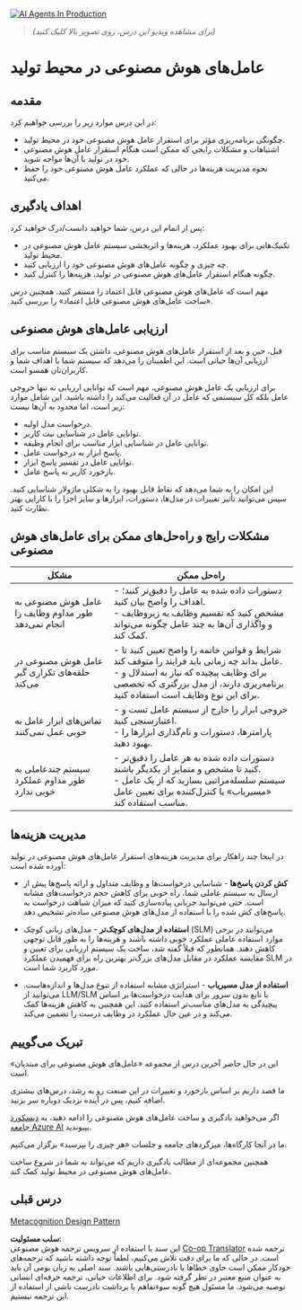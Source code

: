 <!--
CO_OP_TRANSLATOR_METADATA:
{
  "original_hash": "1ad5de6a6388d02c145a92dd04358bab",
  "translation_date": "2025-05-20T09:26:49+00:00",
  "source_file": "10-ai-agents-production/README.md",
  "language_code": "fa"
}
-->
[![AI Agents In Production](../../../translated_images/lesson-10-thumbnail.0b68f4240618b3d5b26693b78cf2cf0a8b36131b50bb08daf91d548cecc87424.fa.png)](https://youtu.be/l4TP6IyJxmQ?si=IvCW3cbw0NJ2mUMV)

> _(برای مشاهده ویدیو این درس، روی تصویر بالا کلیک کنید)_
# عامل‌های هوش مصنوعی در محیط تولید

## مقدمه

در این درس موارد زیر را بررسی خواهیم کرد:

- چگونگی برنامه‌ریزی مؤثر برای استقرار عامل هوش مصنوعی خود در محیط تولید.
- اشتباهات و مشکلات رایجی که ممکن است هنگام استقرار عامل هوش مصنوعی خود در تولید با آن‌ها مواجه شوید.
- نحوه مدیریت هزینه‌ها در حالی که عملکرد عامل هوش مصنوعی خود را حفظ می‌کنید.

## اهداف یادگیری

پس از اتمام این درس، شما خواهید دانست/درک خواهید کرد:

- تکنیک‌هایی برای بهبود عملکرد، هزینه‌ها و اثربخشی سیستم عامل هوش مصنوعی در محیط تولید.
- چه چیزی و چگونه عامل‌های هوش مصنوعی خود را ارزیابی کنید.
- چگونه هنگام استقرار عامل‌های هوش مصنوعی در تولید، هزینه‌ها را کنترل کنید.

مهم است که عامل‌های هوش مصنوعی قابل اعتماد را مستقر کنید. همچنین درس «ساخت عامل‌های هوش مصنوعی قابل اعتماد» را بررسی کنید.

## ارزیابی عامل‌های هوش مصنوعی

قبل، حین و بعد از استقرار عامل‌های هوش مصنوعی، داشتن یک سیستم مناسب برای ارزیابی آن‌ها حیاتی است. این اطمینان را می‌دهد که سیستم شما با اهداف شما و کاربران‌تان همسو است.

برای ارزیابی یک عامل هوش مصنوعی، مهم است که توانایی ارزیابی نه تنها خروجی عامل بلکه کل سیستمی که عامل در آن فعالیت می‌کند را داشته باشید. این شامل موارد زیر است، اما محدود به آن‌ها نیست:

- درخواست مدل اولیه.
- توانایی عامل در شناسایی نیت کاربر.
- توانایی عامل در شناسایی ابزار مناسب برای انجام وظیفه.
- پاسخ ابزار به درخواست عامل.
- توانایی عامل در تفسیر پاسخ ابزار.
- بازخورد کاربر به پاسخ عامل.

این امکان را به شما می‌دهد که نقاط قابل بهبود را به شکلی ماژولار شناسایی کنید. سپس می‌توانید تأثیر تغییرات در مدل‌ها، دستورات، ابزارها و سایر اجزا را با کارایی بهتر نظارت کنید.

## مشکلات رایج و راه‌حل‌های ممکن برای عامل‌های هوش مصنوعی

| **مشکل**                                       | **راه‌حل ممکن**                                                                                                                                                                                                             |
| ---------------------------------------------- | ---------------------------------------------------------------------------------------------------------------------------------------------------------------------------------------------------------------------------- |
| عامل هوش مصنوعی به طور مداوم وظایف را انجام نمی‌دهد | - دستورات داده شده به عامل را دقیق‌تر کنید؛ اهداف را واضح بیان کنید.<br>- مشخص کنید که تقسیم وظایف به زیروظایف و واگذاری آن‌ها به چند عامل چگونه می‌تواند کمک کند.                                                      |
| عامل هوش مصنوعی در حلقه‌های تکراری گیر می‌کند    | - شرایط و قوانین خاتمه را واضح تعیین کنید تا عامل بداند چه زمانی باید فرایند را متوقف کند.<br>- برای وظایف پیچیده که نیاز به استدلال و برنامه‌ریزی دارند، از مدل بزرگتری که تخصصی برای این نوع وظایف است استفاده کنید. |
| تماس‌های ابزار عامل به خوبی عمل نمی‌کنند       | - خروجی ابزار را خارج از سیستم عامل تست و اعتبارسنجی کنید.<br>- پارامترها، دستورات و نام‌گذاری ابزارها را بهبود دهید.                                                                                                  |
| سیستم چندعاملی به طور مداوم عملکرد خوبی ندارد  | - دستورات داده شده به هر عامل را دقیق‌تر کنید تا مشخص و متمایز از یکدیگر باشند.<br>- سیستم سلسله‌مراتبی بسازید که از یک عامل «مسیریاب» یا کنترل‌کننده برای تعیین عامل مناسب استفاده کند.                                |

## مدیریت هزینه‌ها

در اینجا چند راهکار برای مدیریت هزینه‌های استقرار عامل‌های هوش مصنوعی در تولید آورده شده است:

- **کش کردن پاسخ‌ها** - شناسایی درخواست‌ها و وظایف متداول و ارائه پاسخ‌ها پیش از ارسال به سیستم عاملی شما، راه خوبی برای کاهش حجم درخواست‌های مشابه است. حتی می‌توانید جریانی پیاده‌سازی کنید که میزان شباهت درخواست به پاسخ‌های کش شده را با استفاده از مدل‌های هوش مصنوعی ساده‌تر تشخیص دهد.

- **استفاده از مدل‌های کوچک‌تر** - مدل‌های زبانی کوچک (SLM) می‌توانند در برخی موارد استفاده عاملی عملکرد خوبی داشته باشند و هزینه‌ها را به طور قابل توجهی کاهش دهند. همانطور که قبلاً گفته شد، ساخت یک سیستم ارزیابی برای تعیین و مقایسه عملکرد در مقابل مدل‌های بزرگ‌تر بهترین راه برای فهمیدن عملکرد SLM در مورد کاربرد شما است.

- **استفاده از مدل مسیریاب** - استراتژی مشابه استفاده از تنوع مدل‌ها و اندازه‌هاست. می‌توانید از LLM/SLM یا تابع بدون سرور برای هدایت درخواست‌ها بر اساس پیچیدگی به مدل‌های مناسب‌تر استفاده کنید. این همچنین به کاهش هزینه‌ها کمک می‌کند و در عین حال عملکرد در وظایف درست را تضمین می‌کند.

## تبریک می‌گوییم

این در حال حاضر آخرین درس از مجموعه «عامل‌های هوش مصنوعی برای مبتدیان» است.

ما قصد داریم بر اساس بازخورد و تغییرات در این صنعت رو به رشد، درس‌های بیشتری اضافه کنیم، پس در آینده نزدیک دوباره سر بزنید.

اگر می‌خواهید یادگیری و ساخت عامل‌های هوش مصنوعی را ادامه دهید، به <a href="https://discord.gg/kzRShWzttr" target="_blank">دیسکورد جامعه Azure AI</a> بپیوندید.

ما در آنجا کارگاه‌ها، میزگردهای جامعه و جلسات «هر چیزی را بپرسید» برگزار می‌کنیم.

همچنین مجموعه‌ای از مطالب یادگیری داریم که می‌تواند به شما در شروع ساخت عامل‌های هوش مصنوعی در محیط تولید کمک کند.

## درس قبلی

[Metacognition Design Pattern](../09-metacognition/README.md)

**سلب مسئولیت**:  
این سند با استفاده از سرویس ترجمه هوش مصنوعی [Co-op Translator](https://github.com/Azure/co-op-translator) ترجمه شده است. در حالی که ما برای دقت تلاش می‌کنیم، لطفاً توجه داشته باشید که ترجمه‌های خودکار ممکن است حاوی خطاها یا نادرستی‌هایی باشند. سند اصلی به زبان بومی آن باید به عنوان منبع معتبر در نظر گرفته شود. برای اطلاعات حیاتی، ترجمه حرفه‌ای انسانی توصیه می‌شود. ما مسئول هیچ گونه سوءتفاهم یا برداشت نادرست ناشی از استفاده از این ترجمه نیستیم.